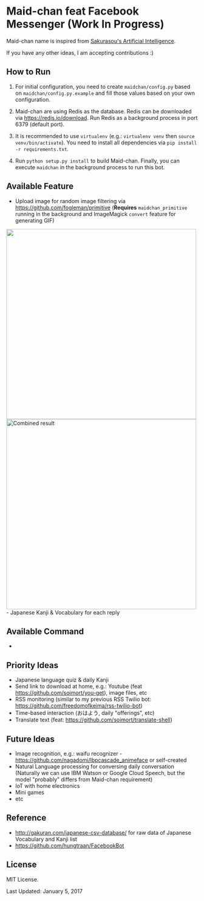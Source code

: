 # Maid-chan feat Facebook Messenger (Work In Progress)

Maid-chan name is inspired from [Sakurasou's Artificial Intelligence](http://sakurasounopetnakanojo.wikia.com/wiki/Maid).

If you have any other ideas, I am accepting contributions :)

## How to Run

1. For initial configuration, you need to create `maidchan/config.py` based on `maidchan/config.py.example` and fill those values based on your own configuration.

2. Maid-chan are using Redis as the database. Redis can be downloaded via https://redis.io/download. Run Redis as a background process in port 6379 (default port).

3. It is recommended to use `virtualenv` (e.g.: `virtualenv venv` then `source venv/bin/activate`). You need to install all dependencies via `pip install -r requirements.txt`.

4. Run `python setup.py install` to build Maid-chan. Finally, you can execute `maidchan` in the background process to run this bot.


## Available Feature

- Upload image for random image filtering via https://github.com/fogleman/primitive (**Requires** `maidchan_primitive` running in the background and ImageMagick `convert` feature for generating GIF)  
<img src="https://freedomofkeima.com/images/maid-chan/primitive_scr.jpg" height="500">  
<img alt="Combined result" src="https://freedomofkeima.com/images/maid-chan/primitive.gif" height="500">  
- Japanese Kanji & Vocabulary for each reply

## Available Command

-

## Priority Ideas

- Japanese language quiz & daily Kanji
- Send link to download at home, e.g.: Youtube (feat https://github.com/soimort/you-get), image files, etc
- RSS monitoring (similar to my previous RSS Twilio bot: https://github.com/freedomofkeima/rss-twilio-bot)
- Time-based interaction (おはよう, daily "offerings", etc)
- Translate text (feat: https://github.com/soimort/translate-shell)


## Future Ideas 

- Image recognition, e.g.: waifu recognizer - https://github.com/nagadomi/lbpcascade_animeface or self-created
- Natural Language processing for conversing daily conversation (Naturally we can use IBM Watson or Google Cloud Speech, but the model "probably" differs from Maid-chan requirement)
- IoT with home electronics
- Mini games
- etc


## Reference


- http://gakuran.com/japanese-csv-database/ for raw data of Japanese Vocabulary and Kanji list
- https://github.com/hungtraan/FacebookBot


## License

MIT License.

Last Updated: January 5, 2017


